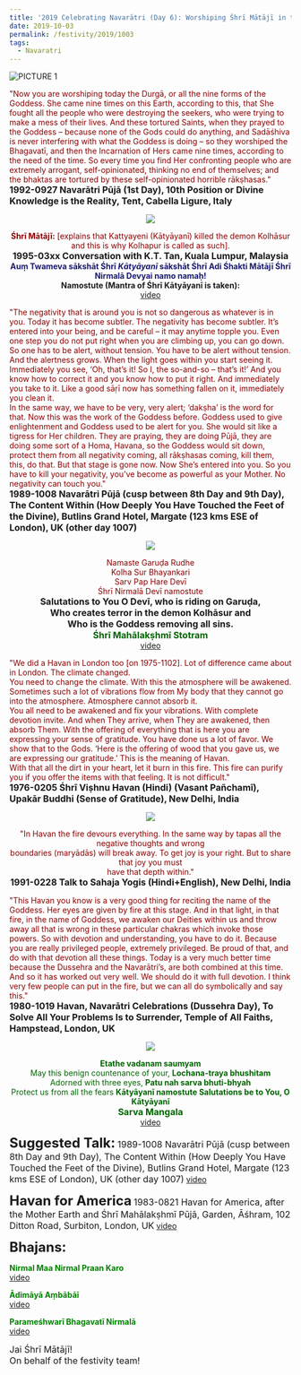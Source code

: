 ```yaml
---
title: '2019 Celebrating Navarātri (Day 6): Worshiping Śhrī Mātājī in the form of Śhrī Kātyāyanī'
date: 2019-10-03
permalink: /festivity/2019/1003
tags:
  - Navaratri
---
```


![PICTURE 1](/images/image1.png)

<p>
<font color="DarkRed">"Now you are worshiping today the Durgā, or all the nine forms of the Goddess. She came nine times on this Earth, according to this, that She fought all the people who were destroying the seekers, who were trying to make a mess of their lives. And these tortured Saints, when they prayed to the Goddess – because none of the Gods could do anything, and Sadāśhiva is never interfering with what the Goddess is doing – so they worshiped the Bhagavatī, and then the Incarnation of Hers came nine times, according to the need of the time. So every time you find Her confronting people who are extremely arrogant, self-opinionated, thinking no end of themselves; and the bhaktas are tortured by these self-opinionated horrible rākṣhasas."</font><br>
<font size="+0"><b>1992-0927 Navarātri Pūjā (1st Day), 10th Position or Divine Knowledge is the Reality, Tent, Cabella Ligure, Italy</b></font>
</p>

<div style="text-align: center"><img src="/images/image189.png" /></div>

<p style="text-align:center;">
<font color="DarkRed"><b>Śhrī Mātājī:</b> [explains that Kattyayeni (Kātyāyanī) killed the demon Kolhāsur and this is why Kolhapur
is called as such].</font><br>
<font size="+0"><b>1995-03xx Conversation with K.T. Tan, Kuala Lumpur, Malaysia</b></font><br>
<font color="MidNightBlue"><b>Auṃ Twameva sākshāt Śhrī <i>Kātyāyanī</i> sākshāt Śhrī Adi Śhakti Mātājī Śhrī Nirmalā Devyai namo namaḥ!</b></font><br>
<b>Namostute (Mantra of Śhrī Kātyāyanī is taken):</b><br>
<a href="https://www.youtube.com/embed/xlhoVI-SylQ?hl=en&fs=1">video</a>
</p>

<p>
<font color="DarkRed">"The negativity that is around you is not so dangerous as whatever is in you. Today it has become subtler. The negativity has become subtler. It’s entered into your being, and be careful – it may anytime topple you. Even one step you do not put right when you are climbing up, you can go down. So one has to be alert, without tension. You have to be alert without tension. And the alertness grows. When the light goes within you start seeing it. Immediately you see, ‘Oh, that’s it! So I, the so-and-so – that’s it!’ And you know how to correct it and you know how to put it right. And immediately you take to it. Like a good sāṛī now has something fallen on it, immediately you clean it.<br>
In the same way, we have to be very, very alert; ‘dakṣha’ is the word for that. Now this was the work of the Goddess before. Goddess used to give enlightenment and Goddess used to be alert for you. She would sit like a tigress for Her children. They are praying, they are doing Pūjā, they are doing some sort of a Homa, Havana, so the Goddess would sit down, protect them from all negativity coming, all rākṣhasas coming, kill them, this, do that. But that stage is gone now. Now She’s entered into you. So you have to kill your negativity, you’ve become as powerful as your Mother. No negativity can touch you."</font><br>
<font size="+0"><b>1989-1008 Navarātri Pūjā (cusp between 8th Day and 9th Day), The Content Within (How Deeply You Have Touched the Feet of the Divine), Butlins Grand Hotel, Margate (123 kms ESE of London), UK (other day 1007)</b></font>
</p>

<div style="text-align: center"><img src="/images/image190.png" /></div>

<p style="text-align:center;">
<font color="DarkRed">Namaste Garuḍa Rudhe<br>
Kolha Sur Bhayankari<br>
Sarv Pap Hare Devī<br>
Śhrī Nirmalā Devī namostute</font><br>
<font size="+0"><b>Salutations to You O Devī, who is riding on Garuḍa,<br>
Who creates terror in the demon Kolhāsur and<br>
Who is the Goddess removing all sins.</b><br>
<font color="DarkGreen"><b>Śhrī Mahālakṣhmī Stotram</b></font></font><br>
<a href="https://www.youtube.com/watch?v=OqHJsJS5zNs">video</a>
</p>

<p>
<font color="DarkRed">"We did a Havan in London too [on 1975-1102]. Lot of difference came about in London. The climate changed.<br>
You need to change the climate. With this the atmosphere will be awakened. Sometimes such a lot of vibrations flow from My body that they cannot go into the atmosphere. Atmosphere cannot absorb it.<br>
You all need to be awakened and fix your vibrations. With complete devotion invite. And when They arrive, when They are awakened, then absorb Them. With the offering of everything that is here you are expressing your sense of gratitude. You have done us a lot of favor. We show that to the Gods. ‘Here is the offering of wood that you gave us, we are expressing our gratitude.’ This is the meaning of Havan.<br>
With that all the dirt in your heart, let it burn in this fire. This fire can purify you if you offer the items with that feeling. It is not difficult."</font><br>
<font size="+0"><b>1976-0205 Śhrī Viṣhnu Havan (Hindi) (Vasant Pañchamī), Upakār Buddhi (Sense of Gratitude), New Delhi, India</b></font>
</p>

<div style="text-align: center"><img src="/images/image191.png" /></div>

<p style="text-align:center;">
<font color="DarkRed">"In Havan the fire devours everything. In the same way by tapas all the negative thoughts and wrong<br>
boundaries (maryādās) will break away. To get joy is your right. But to share that joy you must<br>
have that depth within."</font><br>
<font size="+0"><b>1991-0228 Talk to Sahaja Yogis (Hindi+English), New Delhi, India</b></font>
</p>

<p>
<font color="DarkRed">"This Havan you know is a very good thing for reciting the name of the Goddess. Her eyes are given by fire at this stage. And in that light, in that fire, in the name of Goddess, we awaken our Deities within us and throw away all that is wrong in these particular chakras which invoke those powers. So with devotion and understanding, you have to do it. Because you are really privileged people, extremely privileged. Be proud of that, and do with that devotion all these things. Today is a very much better time because the Dussehra and the Navarātri’s, are both combined at this time. And so it has worked out very well. We should do it with full devotion. I think very few people can put in the fire, but we can all do symbolically and say this."</font><br>
<font size="+0"><b>1980-1019 Havan, Navarātri Celebrations (Dussehra Day), To Solve All Your Problems Is to Surrender, Temple of All Faiths, Hampstead, London, UK</b></font>
</p>

<div style="text-align: center"><img src="/images/image192.png" /></div>

<p style="text-align:center;">
<font color="DarkGreen"><b>Etathe vadanam saumyam</b><br>
May this benign countenance of your,
<b>Lochana-traya bhushitam</b><br>
Adorned with three eyes,
<b>Patu nah sarva bhuti-bhyah</b><br>
Protect us from all the fears
<b>Kātyāyanī namostute
Salutations be to You, O Kātyāyanī</b><br>
<font size="+0"><b>Sarva Mangala</b></font></font><br>
<a href="https://www.youtube.com/watch?v=Muz4_qCjghQ">video</a>
</p>

<font size="+2"><b>Suggested Talk:</b></font>
<font size="+0">1989-1008 Navarātri Pūjā (cusp between 8th Day and 9th Day), The Content Within (How Deeply You Have Touched the Feet of the Divine), Butlins Grand Hotel, Margate (123 kms ESE of London), UK (other day 1007)</font>
<a href="https://www.youtube.com/watch?v=3CsCKuir8ns"> video</a><br>

<font size="+2"><b>Havan for America</b></font>
<font size="+0">1983-0821 Havan for America, after the Mother Earth and Śhrī Mahālakṣhmī Pūjā, Garden, Āśhram, 102 Ditton Road, Surbiton, London, UK</font>
<a href="https://www.youtube.com/watch?v=AwnAoZGBvsM"> video</a><br>

<font size="+2"><b>Bhajans:</b></font>

<p>
<font color="green"><b>Nirmal Maa Nirmal Praan Karo</b></font><br>
<a href="https://www.youtube.com/watch?v=xXa-evjxsE4"> video</a><br>
</p>

<p>
<font color="green"><b>Ādimāyā Aṃbābāī</b></font><br>
<a href="https://www.youtube.com/watch?v=niuCWTNKu0k">video</a>
</p>

<p>
<font color="green"><b>Parameśhwarī Bhagavatī Nirmalā</b></font><br>
<a href="https://www.youtube.com/watch?v=B-PAuhUfuv4">video</a>
</p>

<p>
<font size="+0">Jai Śhrī Mātājī!<br>
On behalf of the festivity team!</font>
</p>